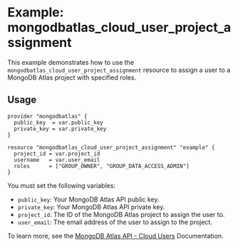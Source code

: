 # Example: mongodbatlas_cloud_user_project_assignment  
  
This example demonstrates how to use the `mongodbatlas_cloud_user_project_assignment` resource to assign a user to a MongoDB Atlas project with specified roles.
  
## Usage  
  
```hcl  
provider "mongodbatlas" {  
  public_key  = var.public_key  
  private_key = var.private_key  
}  
  
resource "mongodbatlas_cloud_user_project_assignment" "example" {  
  project_id = var.project_id  
  username   = var.user_email  
  roles      = ["GROUP_OWNER", "GROUP_DATA_ACCESS_ADMIN"]  
}  
```  
  
You must set the following variables:  
  
- `public_key`: Your MongoDB Atlas API public key.  
- `private_key`: Your MongoDB Atlas API private key.  
- `project_id`: The ID of the MongoDB Atlas project to assign the user to.  
- `user_email`: The email address of the user to assign to the project.   

To learn more, see the [MongoDB Atlas API - Cloud Users](https://www.mongodb.com/docs/api/doc/atlas-admin-api-v2/operation/operation-addprojectuser) Documentation.  
